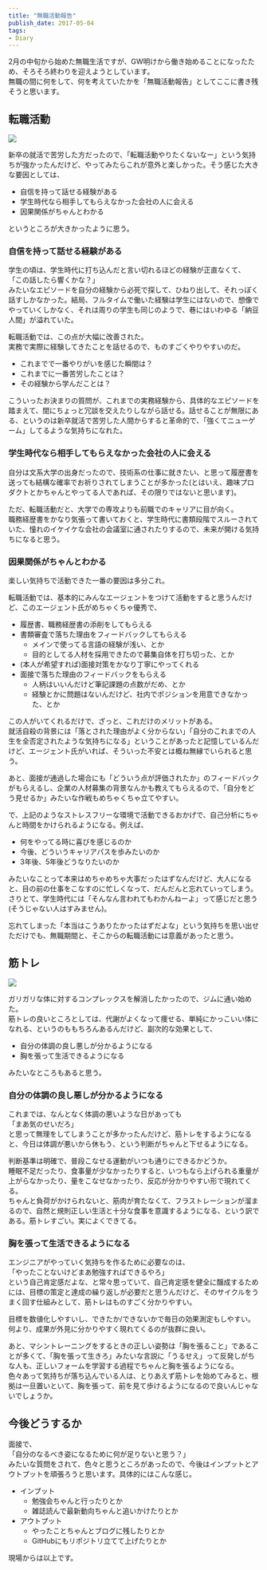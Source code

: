 ```yaml
---
title: "無職活動報告"
publish_date: 2017-05-04
tags:
- Diary
---
```


2月の中旬から始めた無職生活ですが、GW明けから働き始めることになったため、そろそろ終わりを迎えようとしています。  
無職の間に何をして、何を考えていたかを「無職活動報告」としてここに書き残そうと思います。

## 転職活動
![](../../../assets/1493856000-1.png)

新卒の就活で苦労した方だったので、「転職活動やりたくないなー」という気持ちが強かったんだけど、やってみたらこれが意外と楽しかった。そう感じた大きな要因としては、

* 自信を持って話せる経験がある
* 学生時代なら相手してもらえなかった会社の人に会える
* 因果関係がちゃんとわかる

というところが大きかったように思う。

### 自信を持って話せる経験がある
学生の頃は、学生時代に打ち込んだと言い切れるほどの経験が正直なくて、  
「この話したら響くかな？」  
みたいなエピソードを自分の経験から必死で探して、ひねり出して、それっぽく話すしかなかった。結局、フルタイムで働いた経験は学生にはないので、想像でやっていくしかなく、それは周りの学生も同じのようで、巷にはいわゆる「納豆人間」が溢れていた。

転職活動では、この点が大幅に改善された。  
実務で実際に経験してきたことを話せるので、ものすごくやりやすいのだ。

* これまでで一番やりがいを感じた瞬間は？
* これまでに一番苦労したことは？
* その経験から学んだことは？

こういったお決まりの質問が、これまでの実務経験から、具体的なエピソードを踏まえて、間にちょっと冗談を交えたりしながら話せる。話せることが無限にある、というのは新卒就活で苦労した人間からすると革命的で、「強くてニューゲーム」してるような気持ちになれた。

### 学生時代なら相手してもらえなかった会社の人に会える
自分は文系大学の出身だったので、技術系の仕事に就きたい、と思って履歴書を送っても結構な確率でお祈りされてしまうことが多かった(とはいえ、趣味プロダクトとかちゃんとやってる人であれば、その限りではないと思います)。

ただ、転職活動だと、大学での専攻よりも前職でのキャリアに目が向く。  
職務経歴書をかなり気張って書いておくと、学生時代に書類段階でスルーされていた、憧れのイケイケな会社の会議室に通されたりするので、未来が開ける気持ちになると思う。

### 因果関係がちゃんとわかる
楽しい気持ちで活動できた一番の要因は多分これ。

転職活動では、基本的にみんなエージェントをつけて活動をすると思うんだけど、このエージェント氏がめちゃくちゃ優秀で、

* 履歴書、職務経歴書の添削をしてもらえる
* 書類審査で落ちた理由をフィードバックしてもらえる
    * メインで使ってる言語の経験が浅い、とか
    * 目的としてる人材を採用できたので募集自体を打ち切った、とか
* (本人が希望すれば)面接対策をかなり丁寧にやってくれる
* 面接で落ちた理由のフィードバックをもらえる
    * 人柄はいいんだけど筆記課題の点数がだめ、とか
    * 経験とかに問題はないんだけど、社内でポジションを用意できなかった、とか

この人がいてくれるだけで、ざっと、これだけのメリットがある。  
就活自殺の背景には「落とされた理由がよく分からない」「自分のこれまでの人生を全否定されたような気持ちになる」ということがあったと記憶しているんだけど、エージェント氏がいれば、そういった不安とは概ね無縁でいられると思う。

あと、面接が通過した場合にも「どういう点が評価されたか」のフィードバックがもらえるし、企業の人材募集の背景なんかも教えてもらえるので、「自分をどう見せるか」みたいな作戦もめちゃくちゃ立てやすい。

で、上記のようなストレスフリーな環境で活動できるおかげで、自己分析にちゃんと時間をかけられるようになる。例えば、

* 何をやってる時に喜びを感じるのか
* 今後、どういうキャリアパスを歩みたいのか
* 3年後、5年後どうなりたいのか

みたいなことって本来はめちゃめちゃ大事だったはずなんだけど、大人になると、目の前の仕事をこなすのに忙しくなって、だんだんと忘れていってしまう。さりとて、学生時代には「そんなん言われてもわかんねーよ」って感じだと思う(そうじゃない人はすみません)。

忘れてしまった「本当はこうありたかったはずだよな」という気持ちを思い出せただけでも、無職期間と、そこからの転職活動には意義があったと思う。

## 筋トレ
![](../../../assets/1493856000-2.png)

ガリガリな体に対するコンプレックスを解消したかったので、ジムに通い始めた。  
筋トレの良いところとしては、代謝がよくなって痩せる、単純にかっこいい体になれる、というのももちろんあるんだけど、副次的な効果として、

* 自分の体調の良し悪しが分かるようになる
* 胸を張って生活できるようになる

みたいなところもあると思う。

### 自分の体調の良し悪しが分かるようになる
これまでは、なんとなく体調の悪いような日があっても  
「まあ気のせいだろ」  
と思って無理をしてしまうことが多かったんだけど、筋トレをするようになると、今日は体調が悪いから休もう、という判断がちゃんと下せるようになる。

判断基準は明確で、普段こなせる運動がいつも通りにできるかどうか。  
睡眠不足だったり、食事量が少なかったりすると、いつもなら上げられる重量が上がらなかったり、量をこなせなかったり、反応が分かりやすい形で現れてくる。  
ちゃんと負荷がかけられないと、筋肉が育たなくて、フラストレーションが溜まるので、自然と規則正しい生活と十分な食事を意識するようになる、という訳である。筋トレすごい。実によくできてる。

### 胸を張って生活できるようになる
エンジニアがやっていく気持ちを作るために必要なのは、  
「やったことないけどまあ勉強すればできるやろ」  
という自己肯定感だよな、と常々思っていて、自己肯定感を健全に醸成するためには、目標の策定と達成の繰り返しが必要だと思うんだけど、そのサイクルをうまく回す仕組みとして、筋トレはものすごく分かりやすい。

目標を数値化しやすいし、できたか/できないかで毎日の効果測定もしやすい。  
何より、成果が外見に分かりやすく現れてくるのが抜群に良い。

あと、マシントレーニングをするときの正しい姿勢は「胸を張ること」であることが多くて、「胸を張って生きろ」みたいな言説に「うるせえ」って反発しがちな人も、正しいフォームを学習する過程でちゃんと胸を張るようになる。  
色々あって気持ちが落ち込んでいる人は、とりあえず筋トレを始めてみると、根拠は一旦置いといて、胸を張って、前を見て歩けるようになるので良いんじゃないでしょうか。

## 今後どうするか
面接で、  
「自分のなるべき姿になるために何が足りないと思う？」  
みたいな質問をされて、色々と思うところがあったので、今後はインプットとアウトプットを頑張ろうと思います。具体的にはこんな感じ。

* インプット
    * 勉強会ちゃんと行ったりとか
    * 雑誌読んで最新動向ちゃんと追いかけたりとか
* アウトプット
    * やったことちゃんとブログに残したりとか
    * GitHubにもリポジトリ立てて上げたりとか

現場からは以上です。